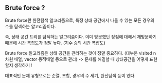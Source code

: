 ## Brute force ? 
Brute force란 완전탐색 알고리즘으로, 특정 상태 공간에서 나올 수 있는 모든 경우의 수를 탐색하는 알고리즘이다.

즉, 상태 공간 트리를 탐색하는 알고리즘이다. 이미 방문했던 정점에 대해서 재방문하기 때문에 시간 복잡도가 정말 높다. (지수 승의 시간 복잡도)

Brute force 알고리즘은 상태 공간을 관리하는 것이 정말 중요하다. (대부분 visited n차원 배열, vector 동적배열 등으로 관리) -> 문제를 해결할 때 상태공간을 어떻게 표현할지 생각하기 !

대표적인 문제 유형으로는 순열, 조합, 경우의 수 세기, 완전탐색 등이 있다.


